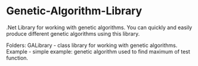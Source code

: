 # Genetic-Algorithm-Library
.Net Library for working with genetic algorithms. You can quickly and easily produce different genetic algorithms using this library.

Folders:
GALibrary - class library for working with genetic algorithms.
Example - simple example: genetic algorithm used to find maximum of test function.